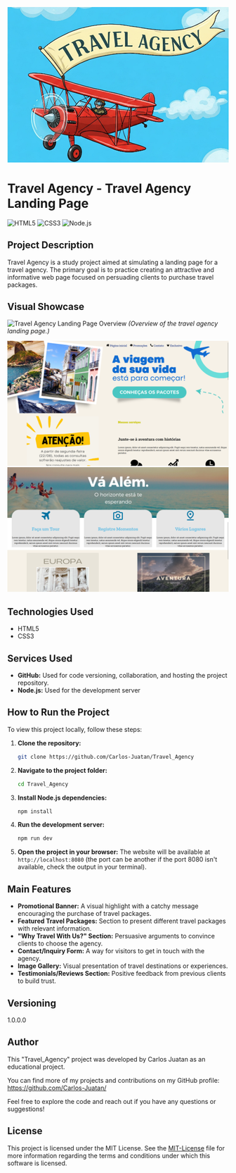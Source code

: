 ![Logo of the project](./assets/images/showcase/logo.png)

# Travel Agency - Travel Agency Landing Page

![HTML5](https://img.shields.io/badge/html5-%23E34F26.svg?style=for-the-badge&logo=html5&logoColor=white)
![CSS3](https://img.shields.io/badge/css3-%231572B6.svg?style=for-the-badge&logo=css3&logoColor=white)
![Node.js](https://img.shields.io/badge/node.js-%2343853D.svg?style=for-the-badge&logo=node.js&logoColor=white)

## Project Description

Travel Agency is a study project aimed at simulating a landing page for a travel agency. The primary goal is to practice creating an attractive and informative web page focused on persuading clients to purchase travel packages.

## Visual Showcase

![Travel Agency Landing Page Overview](./assets/images/showcase/Travel_Agency.gif)
_(Overview of the travel agency landing page.)_

![showcase1](./assets/images/showcase/showcase1.png)
![showcase2](./assets/images/showcase/showcase2.png)

## Technologies Used

* HTML5
* CSS3

## Services Used

- **GitHub:** Used for code versioning, collaboration, and hosting the project repository.
- **Node.js:** Used for the development server

## How to Run the Project

To view this project locally, follow these steps:

1.  **Clone the repository:**
    ```bash
    git clone https://github.com/Carlos-Juatan/Travel_Agency
    ```

2.  **Navigate to the project folder:**
    ```bash
    cd Travel_Agency
    ```

3.  **Install Node.js dependencies:**
    ```bash
    npm install
    ```

4.  **Run the development server:**
    ```bash
    npm run dev
    ```

5.  **Open the project in your browser:**
    The website will be available at `http://localhost:8080` (the port can be another if the port 8080 isn't available, check the output in your terminal).

## Main Features

* **Promotional Banner:** A visual highlight with a catchy message encouraging the purchase of travel packages.
* **Featured Travel Packages:** Section to present different travel packages with relevant information.
* **"Why Travel With Us?" Section:** Persuasive arguments to convince clients to choose the agency.
* **Contact/Inquiry Form:** A way for visitors to get in touch with the agency.
* **Image Gallery:** Visual presentation of travel destinations or experiences.
* **Testimonials/Reviews Section:** Positive feedback from previous clients to build trust.

## Versioning

1.0.0.0

## Author

This "Travel_Agency" project was developed by Carlos Juatan as an educational project.

You can find more of my projects and contributions on my GitHub profile: https://github.com/Carlos-Juatan/

Feel free to explore the code and reach out if you have any questions or suggestions!

## License

This project is licensed under the MIT License. See the [MIT-License](https://github.com/Carlos-Juatan/Travel_Agency/blob/main/LICENSE) file for more information regarding the terms and conditions under which this software is licensed.